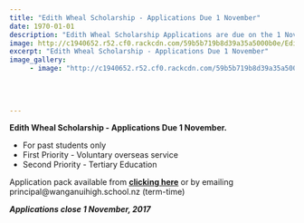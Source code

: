 ```yaml
---
title: "Edith Wheal Scholarship - Applications Due 1 November"
date: 1970-01-01
description: "Edith Wheal Scholarship Applications are due on the 1 November 2017..."
image: http://c1940652.r52.cf0.rackcdn.com/59b5b719b8d39a35a5000b0e/Edith-Wheel.jpg
excerpt: "Edith Wheal Scholarship - Applications Due 1 November"
image_gallery:
     - image: "http://c1940652.r52.cf0.rackcdn.com/59b5b719b8d39a35a5000b0e/Edith-Wheel.jpg"
    
    
    
    
---
```


<p><strong>Edith Wheal Scholarship - Applications Due 1 November.</strong></p>
<ul>
<li>For past students only</li>
<li>First Priority - Voluntary overseas service</li>
<li>Second Priority - Tertiary Education</li>
</ul>
<p>Application pack available from <strong><a href="http://www.whanganuihigh.school.nz/news/edith-wheal-scholarship">clicking here</a></strong>&nbsp;or by emailing principal@wanganuihigh.school.nz (term-time)</p>
<p><em><strong>Applications close 1 November, 2017</strong></em></p>

